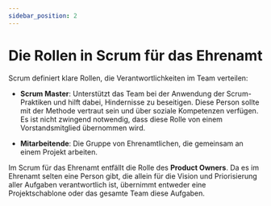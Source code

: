 ```yaml
---
sidebar_position: 2
---
```


# Die Rollen in Scrum für das Ehrenamt

Scrum definiert klare Rollen, die Verantwortlichkeiten im Team verteilen:

- **Scrum Master**: Unterstützt das Team bei der Anwendung der Scrum-Praktiken und hilft dabei, Hindernisse zu
  beseitigen. Diese Person sollte mit der Methode vertraut sein und über soziale Kompetenzen verfügen. Es ist nicht
  zwingend notwendig, dass diese Rolle von einem Vorstandsmitglied übernommen wird.

- **Mitarbeitende**: Die Gruppe von Ehrenamtlichen, die gemeinsam an einem Projekt arbeiten.

Im Scrum für das Ehrenamt entfällt die Rolle des **Product Owners**. Da es im Ehrenamt selten eine Person
gibt, die allein für die Vision und Priorisierung aller Aufgaben verantwortlich ist, übernimmt entweder eine
Projektschablone oder das gesamte Team diese Aufgaben.